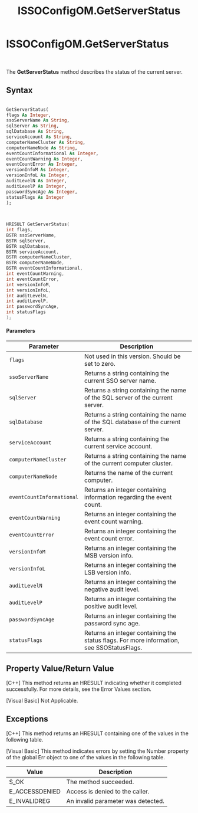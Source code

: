 ﻿---
title: ISSOConfigOM.GetServerStatus
TOCTitle: ISSOConfigOM.GetServerStatus
ms:assetid: 9cbc817c-108c-4a5e-a3cf-c7f1354d80e6
ms:mtpsurl: https://msdn.microsoft.com/library/Aa705006(v=BTS.80)
ms:contentKeyID: 51530006
ms.date: 08/30/2017
mtps_version: v=BTS.80
dev_langs:
- vb
- c++
---

# ISSOConfigOM.GetServerStatus

 

The **GetServerStatus** method describes the status of the current server.

## Syntax

``` vb
  
GetServerStatus(  
flags As Integer,   
ssoServerName As String,   
sqlServer As String,   
sqlDatabase As String,   
serviceAccount As String,   
computerNameCluster As String,   
computerNameNode As String,   
eventCountInformational As Integer,   
eventCountWarning As Integer,   
eventCountError As Integer,   
versionInfoM As Integer,   
versionInfoL As Integer,   
auditLevelN As Integer,   
auditLevelP As Integer,   
passwordSyncAge As Integer,   
statusFlags As Integer  
);  
  
```

``` c++
  
HRESULT GetServerStatus(  
int flags,   
BSTR ssoServerName,   
BSTR sqlServer,   
BSTR sqlDatabase,   
BSTR serviceAccount,   
BSTR computerNameCluster,   
BSTR computerNameNode,   
BSTR eventCountInformational,   
int eventCountWarning,   
int eventCountError,   
int versionInfoM,   
int versionInfoL,   
int auditLevelN,   
int auditLevelP,   
int passwordSyncAge,   
int statusFlags  
);  
```

#### Parameters

<table>
<thead>
<tr class="header">
<th>Parameter</th>
<th>Description</th>
</tr>
</thead>
<tbody>
<tr class="odd">
<td><code>flags</code></td>
<td>Not used in this version. Should be set to zero.</td>
</tr>
<tr class="even">
<td><code>ssoServerName</code></td>
<td>Returns a string containing the current SSO server name.</td>
</tr>
<tr class="odd">
<td><code>sqlServer</code></td>
<td>Returns a string containing the name of the SQL server of the current server.</td>
</tr>
<tr class="even">
<td><code>sqlDatabase</code></td>
<td>Returns a string containing the name of the SQL database of the current server.</td>
</tr>
<tr class="odd">
<td><code>serviceAccount</code></td>
<td>Returns a string containing the current service account.</td>
</tr>
<tr class="even">
<td><code>computerNameCluster</code></td>
<td>Returns a string containing the name of the current computer cluster.</td>
</tr>
<tr class="odd">
<td><code>computerNameNode</code></td>
<td>Returns the name of the current computer.</td>
</tr>
<tr class="even">
<td><code>eventCountInformational</code></td>
<td>Returns an integer containing information regarding the event count.</td>
</tr>
<tr class="odd">
<td><code>eventCountWarning</code></td>
<td>Returns an integer containing the event count warning.</td>
</tr>
<tr class="even">
<td><code>eventCountError</code></td>
<td>Returns an integer containing the event count error.</td>
</tr>
<tr class="odd">
<td><code>versionInfoM</code></td>
<td>Returns an integer containing the MSB version info.</td>
</tr>
<tr class="even">
<td><code>versionInfoL</code></td>
<td>Returns an integer containing the LSB version info.</td>
</tr>
<tr class="odd">
<td><code>auditLevelN</code></td>
<td>Returns an integer containing the negative audit level.</td>
</tr>
<tr class="even">
<td><code>auditLevelP</code></td>
<td>Returns an integer containing the positive audit level.</td>
</tr>
<tr class="odd">
<td><code>passwordSyncAge</code></td>
<td>Returns an integer containing the password sync age.</td>
</tr>
<tr class="even">
<td><code>statusFlags</code></td>
<td>Returns an integer containing the status flags. For more information, see SSOStatusFlags.</td>
</tr>
</tbody>
</table>


## Property Value/Return Value

\[C++\] This method returns an HRESULT indicating whether it completed successfully. For more details, see the Error Values section.

\[Visual Basic\] Not Applicable.

## Exceptions

\[C++\] This method returns an HRESULT containing one of the values in the following table.

\[Visual Basic\] This method indicates errors by setting the Number property of the global Err object to one of the values in the following table.

<table>
<thead>
<tr class="header">
<th>Value</th>
<th>Description</th>
</tr>
</thead>
<tbody>
<tr class="odd">
<td>S_OK</td>
<td>The method succeeded.</td>
</tr>
<tr class="even">
<td>E_ACCESSDENIED</td>
<td>Access is denied to the caller.</td>
</tr>
<tr class="odd">
<td>E_INVALIDREG</td>
<td>An invalid parameter was detected.</td>
</tr>
</tbody>
</table>

